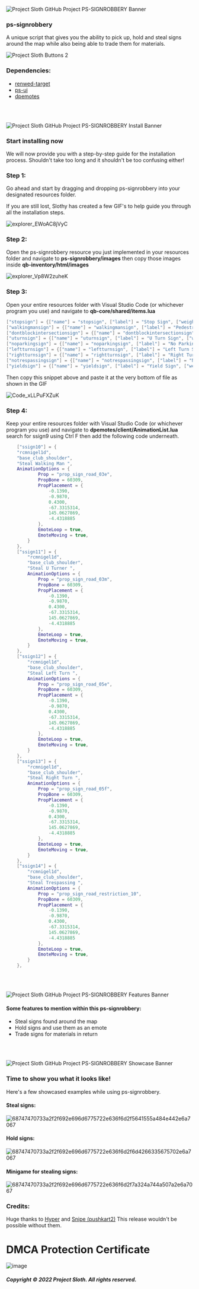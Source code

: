 ![Project Sloth GitHub Project PS-SIGNROBBERY Banner](https://user-images.githubusercontent.com/91661118/170381274-38fdbeda-a6a8-454f-b797-b13b9015ed13.png)

### ps-signrobbery
A unique script that gives you the ability to pick up, hold and steal signs around the map while also being able to trade them for materials.

![Project Sloth Buttons 2](https://user-images.githubusercontent.com/91661118/170381303-087fbd96-dc8a-4048-9716-e5ad7637d3ee.png)

### Dependencies:
* [renwed-target](https://github.com/Renewed-Scripts/qb-target)
* [ps-ui](https://github.com/Project-Sloth/ps-ui)
* [dpemotes](https://github.com/TayMcKenzieNZ/dpemotes)

<br>
<br>

![Project Sloth GitHub Project PS-SIGNROBBERY Install Banner](https://user-images.githubusercontent.com/91661118/170381451-f899a24a-a313-4197-8c68-06ada7931a1b.png)


### Start installing now
We will now provide you with a step-by-step guide for the installation process. Shouldn't take too long and it shouldn't be too confusing either! 

### Step 1:
Go ahead and start by dragging and dropping ps-signrobbery into your designated resources folder.

If you are still lost, Slothy has created a few GIF's to help guide you through all the installation steps.

![explorer_EWoAC8jVyC](https://user-images.githubusercontent.com/91661118/170382891-7a0433c5-bfcd-4d9c-bfdc-48f002aeec74.gif)


### Step 2:
Open the ps-signrobbery resource you just implemented in your resources folder and navigate to **ps-signrobbery/images** then copy those images inside **qb-inventory/html/images**

![explorer_Vp8W2zuheK](https://user-images.githubusercontent.com/91661118/170383180-d7ee5b03-0495-4076-8db4-b482a31ad141.gif)

### Step 3: 
Open your entire resources folder with Visual Studio Code (or whichever program you use) and navigate to **qb-core/shared/items.lua**

```lua
["stopsign"] = {["name"] = "stopsign", ["label"] = "Stop Sign", ["weight"] = 1, ["type"] = "item", ["image"] = "stopsign.png", ["unique"] = false, ["useable"] = true, ["shouldClose"] = true, ["combinable"] = nil, ["description"] = "Stop Sign"},
["walkingmansign"] = {["name"] = "walkingmansign", ["label"] = "Pedestrian Sign", ["weight"] = 1, ["type"] = "item", ["image"] = "walkingmansign.png", ["unique"] = false, ["useable"] = true, ["shouldClose"] = true, ["combinable"] = nil, ["description"] = "Pedestrian Sign"},
["dontblockintersectionsign"] = {["name"] = "dontblockintersectionsign", ["label"] = "Intersection Sign", ["weight"] = 1, ["type"] = "item", ["image"] = "dontblockintersectionsign.png", ["unique"] = false, ["useable"] = true, ["shouldClose"] = true, ["combinable"] = nil, ["description"] = "Intersection Sign"},
["uturnsign"] = {["name"] = "uturnsign", ["label"] = "U Turn Sign", ["weight"] = 1, ["type"] = "item", ["image"] = "uturnsign.png", ["unique"] = false, ["useable"] = true, ["shouldClose"] = true, ["combinable"] = nil, ["description"] = "U Turn Sign"},
["noparkingsign"] = {["name"] = "noparkingsign", ["label"] = "No Parking Sign", ["weight"] = 1, ["type"] = "item", ["image"] = "noparkingsign.png", ["unique"] = false, ["useable"] = true, ["shouldClose"] = true, ["combinable"] = nil, ["description"] = "No Parking Sign"},
["leftturnsign"] = {["name"] = "leftturnsign", ["label"] = "Left Turn Sign", ["weight"] = 1, ["type"] = "item", ["image"] = "leftturnsign.png", ["unique"] = false, ["useable"] = true, ["shouldClose"] = true, ["combinable"] = nil, ["description"] = "Left Turn Sign"},
["rightturnsign"] = {["name"] = "rightturnsign", ["label"] = "Right Turn Sign", ["weight"] = 1, ["type"] = "item", ["image"] = "rightturnsign.png", ["unique"] = false, ["useable"] = true, ["shouldClose"] = true, ["combinable"] = nil, ["description"] = "Right Turn Sign"},
["notrespassingsign"] = {["name"] = "notrespassingsign", ["label"] = "No Trespassing Sign", ["weight"] = 1, ["type"] = "item", ["image"] = "notrespassingsign.png", ["unique"] = false, ["useable"] = true, ["shouldClose"] = true, ["combinable"] = nil, ["description"] = "No Trespassing Sign"},
["yieldsign"] = {["name"] = "yieldsign", ["label"] = "Yield Sign", ["weight"] = 1, ["type"] = "item", ["image"] = "yieldsign.png", ["unique"] = false, ["useable"] = true, ["shouldClose"] = true, ["combinable"] = nil, ["description"] = "Yield Sign"},
```

Then copy this snippet above and paste it at the very bottom of file as shown in the GIF

![Code_xLLPuFXZuK](https://user-images.githubusercontent.com/91661118/170383607-9ed085c2-e6d6-40a1-9f03-71f025eb3476.gif)

### Step 4: 
Keep your entire resources folder with Visual Studio Code (or whichever program you use) and navigate to **dpemotes/client/AnimationList.lua** search for ssign9 using Ctrl F then add the following code underneath.

```lua
    ["ssign10"] = {
    "rcmnigel1d",
    "base_club_shoulder",
    "Steal Walking Man ",
    AnimationOptions = {
            Prop = "prop_sign_road_03e",
            PropBone = 60309,
            PropPlacement = {
                -0.1390,
                -0.9870,
                0.4300,
                -67.3315314,
                145.0627869,
                -4.4318885
            },
            EmoteLoop = true,
            EmoteMoving = true,
        }
    },
    ["ssign11"] = {
        "rcmnigel1d",
        "base_club_shoulder",
        "Steal U Turner ",
        AnimationOptions = {
            Prop = "prop_sign_road_03m",
            PropBone = 60309,
            PropPlacement = {
                -0.1390,
                -0.9870,
                0.4300,
                -67.3315314,
                145.0627869,
                -4.4318885
            },
            EmoteLoop = true,
            EmoteMoving = true,
        }
    },
    ["ssign12"] = {
        "rcmnigel1d",
        "base_club_shoulder",
        "Steal Left Turn ",
        AnimationOptions = {
            Prop = "prop_sign_road_05e",
            PropBone = 60309,
            PropPlacement = {
                -0.1390,
                -0.9870,
                0.4300,
                -67.3315314,
                145.0627869,
                -4.4318885
            },
            EmoteLoop = true,
            EmoteMoving = true,
        }
    },
    ["ssign13"] = {
        "rcmnigel1d",
        "base_club_shoulder",
        "Steal Right Turn ",
        AnimationOptions = {
            Prop = "prop_sign_road_05f",
            PropBone = 60309,
            PropPlacement = {
                -0.1390,
                -0.9870,
                0.4300,
                -67.3315314,
                145.0627869,
                -4.4318885
            },
            EmoteLoop = true,
            EmoteMoving = true,
        }
    },
    ["ssign14"] = {
        "rcmnigel1d",
        "base_club_shoulder",
        "Steal Trespassing ",
        AnimationOptions = {
            Prop = "prop_sign_road_restriction_10",
            PropBone = 60309,
            PropPlacement = {
                -0.1390,
                -0.9870,
                0.4300,
                -67.3315314,
                145.0627869,
                -4.4318885
            },
            EmoteLoop = true,
            EmoteMoving = true,
        }
    },
```

<br>
<br>

![Project Sloth GitHub Project PS-SIGNROBBERY Features Banner](https://user-images.githubusercontent.com/91661118/170384824-5b45be83-e7e0-4d0d-bfca-d3145b13a19a.png)


#### Some features to mention within this ps-signrobbery:
* Steal signs found around the map
* Hold signs and use them as an emote
* Trade signs for materials in return

<br>
<br>

![Project Sloth GitHub Project PS-SIGNROBBERY Showcase Banner](https://user-images.githubusercontent.com/91661118/170385405-454dcad3-c4c7-441a-b532-bd5442bc91e9.png)


### Time to show you what it looks like!
Here's a few showcased examples while using ps-signrobbery.

#### Steal signs:
![68747470733a2f2f692e696d6775722e636f6d2f5641555a484e442e6a7067](https://user-images.githubusercontent.com/91661118/170385069-6accb747-f1a6-433e-a0f3-4ff61c20fcdc.png)

#### Hold signs:
![68747470733a2f2f692e696d6775722e636f6d2f6d4266335675702e6a7067](https://user-images.githubusercontent.com/91661118/170385102-f9258aaa-5a39-4a6c-81ca-02835a02e70f.png)

#### Minigame for stealing signs:
![68747470733a2f2f692e696d6775722e636f6d2f7a324a744a507a2e6a7067](https://user-images.githubusercontent.com/91661118/170385143-01a810d1-3800-49ab-94e6-0f3ca8275b95.png)

### Credits:
Huge thanks to [Hyper](https://github.com/itsHyper) and [Snipe (pushkart2)](https://github.com/pushkart2) This release wouldn't be possible without them.

# DMCA Protection Certificate
![image](https://user-images.githubusercontent.com/82112471/171913955-7d3f409e-e8de-4977-b5c3-bd23b14f980a.png)

##### Copyright © 2022 Project Sloth. All rights reserved.

